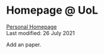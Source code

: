 # Homepage @ UoL
[Personal Homepage](https://www1.maths.leeds.ac.uk/~mmyl/)<br>
Last modified: 26 July 2021

Add an paper.
